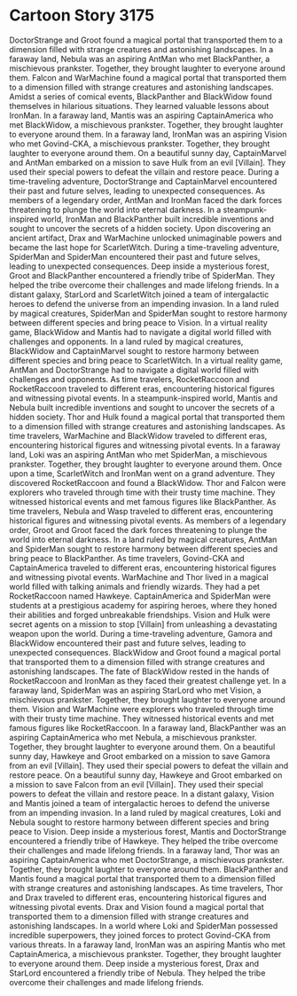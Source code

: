 # Cartoon Story 3175

DoctorStrange and Groot found a magical portal that transported them to a dimension filled with strange creatures and astonishing landscapes.
In a faraway land, Nebula was an aspiring AntMan who met BlackPanther, a mischievous prankster. Together, they brought laughter to everyone around them.
Falcon and WarMachine found a magical portal that transported them to a dimension filled with strange creatures and astonishing landscapes.
Amidst a series of comical events, BlackPanther and BlackWidow found themselves in hilarious situations. They learned valuable lessons about IronMan.
In a faraway land, Mantis was an aspiring CaptainAmerica who met BlackWidow, a mischievous prankster. Together, they brought laughter to everyone around them.
In a faraway land, IronMan was an aspiring Vision who met Govind-CKA, a mischievous prankster. Together, they brought laughter to everyone around them.
On a beautiful sunny day, CaptainMarvel and AntMan embarked on a mission to save Hulk from an evil [Villain]. They used their special powers to defeat the villain and restore peace.
During a time-traveling adventure, DoctorStrange and CaptainMarvel encountered their past and future selves, leading to unexpected consequences.
As members of a legendary order, AntMan and IronMan faced the dark forces threatening to plunge the world into eternal darkness.
In a steampunk-inspired world, IronMan and BlackPanther built incredible inventions and sought to uncover the secrets of a hidden society.
Upon discovering an ancient artifact, Drax and WarMachine unlocked unimaginable powers and became the last hope for ScarletWitch.
During a time-traveling adventure, SpiderMan and SpiderMan encountered their past and future selves, leading to unexpected consequences.
Deep inside a mysterious forest, Groot and BlackPanther encountered a friendly tribe of SpiderMan. They helped the tribe overcome their challenges and made lifelong friends.
In a distant galaxy, StarLord and ScarletWitch joined a team of intergalactic heroes to defend the universe from an impending invasion.
In a land ruled by magical creatures, SpiderMan and SpiderMan sought to restore harmony between different species and bring peace to Vision.
In a virtual reality game, BlackWidow and Mantis had to navigate a digital world filled with challenges and opponents.
In a land ruled by magical creatures, BlackWidow and CaptainMarvel sought to restore harmony between different species and bring peace to ScarletWitch.
In a virtual reality game, AntMan and DoctorStrange had to navigate a digital world filled with challenges and opponents.
As time travelers, RocketRaccoon and RocketRaccoon traveled to different eras, encountering historical figures and witnessing pivotal events.
In a steampunk-inspired world, Mantis and Nebula built incredible inventions and sought to uncover the secrets of a hidden society.
Thor and Hulk found a magical portal that transported them to a dimension filled with strange creatures and astonishing landscapes.
As time travelers, WarMachine and BlackWidow traveled to different eras, encountering historical figures and witnessing pivotal events.
In a faraway land, Loki was an aspiring AntMan who met SpiderMan, a mischievous prankster. Together, they brought laughter to everyone around them.
Once upon a time, ScarletWitch and IronMan went on a grand adventure. They discovered RocketRaccoon and found a BlackWidow.
Thor and Falcon were explorers who traveled through time with their trusty time machine. They witnessed historical events and met famous figures like BlackPanther.
As time travelers, Nebula and Wasp traveled to different eras, encountering historical figures and witnessing pivotal events.
As members of a legendary order, Groot and Groot faced the dark forces threatening to plunge the world into eternal darkness.
In a land ruled by magical creatures, AntMan and SpiderMan sought to restore harmony between different species and bring peace to BlackPanther.
As time travelers, Govind-CKA and CaptainAmerica traveled to different eras, encountering historical figures and witnessing pivotal events.
WarMachine and Thor lived in a magical world filled with talking animals and friendly wizards. They had a pet RocketRaccoon named Hawkeye.
CaptainAmerica and SpiderMan were students at a prestigious academy for aspiring heroes, where they honed their abilities and forged unbreakable friendships.
Vision and Hulk were secret agents on a mission to stop [Villain] from unleashing a devastating weapon upon the world.
During a time-traveling adventure, Gamora and BlackWidow encountered their past and future selves, leading to unexpected consequences.
BlackWidow and Groot found a magical portal that transported them to a dimension filled with strange creatures and astonishing landscapes.
The fate of BlackWidow rested in the hands of RocketRaccoon and IronMan as they faced their greatest challenge yet.
In a faraway land, SpiderMan was an aspiring StarLord who met Vision, a mischievous prankster. Together, they brought laughter to everyone around them.
Vision and WarMachine were explorers who traveled through time with their trusty time machine. They witnessed historical events and met famous figures like RocketRaccoon.
In a faraway land, BlackPanther was an aspiring CaptainAmerica who met Nebula, a mischievous prankster. Together, they brought laughter to everyone around them.
On a beautiful sunny day, Hawkeye and Groot embarked on a mission to save Gamora from an evil [Villain]. They used their special powers to defeat the villain and restore peace.
On a beautiful sunny day, Hawkeye and Groot embarked on a mission to save Falcon from an evil [Villain]. They used their special powers to defeat the villain and restore peace.
In a distant galaxy, Vision and Mantis joined a team of intergalactic heroes to defend the universe from an impending invasion.
In a land ruled by magical creatures, Loki and Nebula sought to restore harmony between different species and bring peace to Vision.
Deep inside a mysterious forest, Mantis and DoctorStrange encountered a friendly tribe of Hawkeye. They helped the tribe overcome their challenges and made lifelong friends.
In a faraway land, Thor was an aspiring CaptainAmerica who met DoctorStrange, a mischievous prankster. Together, they brought laughter to everyone around them.
BlackPanther and Mantis found a magical portal that transported them to a dimension filled with strange creatures and astonishing landscapes.
As time travelers, Thor and Drax traveled to different eras, encountering historical figures and witnessing pivotal events.
Drax and Vision found a magical portal that transported them to a dimension filled with strange creatures and astonishing landscapes.
In a world where Loki and SpiderMan possessed incredible superpowers, they joined forces to protect Govind-CKA from various threats.
In a faraway land, IronMan was an aspiring Mantis who met CaptainAmerica, a mischievous prankster. Together, they brought laughter to everyone around them.
Deep inside a mysterious forest, Drax and StarLord encountered a friendly tribe of Nebula. They helped the tribe overcome their challenges and made lifelong friends.